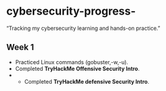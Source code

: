# cybersecurity-progress-
 “Tracking my cybersecurity learning and hands-on practice.”
## Week 1
- Practiced Linux commands (gobuster,-w,-u).
- Completed **TryHackMe Offensive Security Intro**.
- - Completed **TryHackMe defensive Security Intro**.

